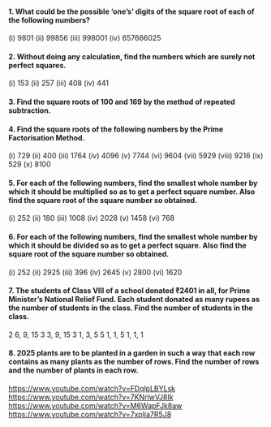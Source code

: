 #### 1. What could be the possible ‘one’s’ digits of the square root of each of the following numbers?
(i) 9801 (ii) 99856 (iii) 998001 (iv) 657666025
#### 2. Without doing any calculation, find the numbers which are surely not perfect squares.
(i) 153 (ii) 257 (iii) 408 (iv) 441
#### 3. Find the square roots of 100 and 169 by the method of repeated subtraction.
#### 4. Find the square roots of the following numbers by the Prime Factorisation Method.
(i) 729 (ii) 400 (iii) 1764 (iv) 4096
(v) 7744 (vi) 9604 (vii) 5929 (viii) 9216
(ix) 529 (x) 8100
#### 5. For each of the following numbers, find the smallest whole number by which it should be multiplied so as to get a perfect square number. Also find the square root of the square number so obtained.
(i) 252 (ii) 180 (iii) 1008 (iv) 2028
(v) 1458 (vi) 768
#### 6. For each of the following numbers, find the smallest whole number by which it should be divided so as to get a perfect square. Also find the square root of the square number so obtained.
(i) 252 (ii) 2925 (iii) 396 (iv) 2645
(v) 2800 (vi) 1620
#### 7. The students of Class VIII of a school donated ₹2401 in all, for Prime Minister’s National Relief Fund. Each student donated as many rupees as the number of students in the class. Find the number of students in the class.
2 6, 9, 15
3 3, 9, 15
3 1, 3, 5
5 1, 1, 5
1, 1, 1
#### 8. 2025 plants are to be planted in a garden in such a way that each row contains as many plants as the number of rows. Find the number of rows and the number of plants in each row.

https://www.youtube.com/watch?v=FDqlpLBYLsk
https://www.youtube.com/watch?v=7KNrlwVJ8Ik
https://www.youtube.com/watch?v=M6WapFJk8aw
https://www.youtube.com/watch?v=7xplja7R5J8
